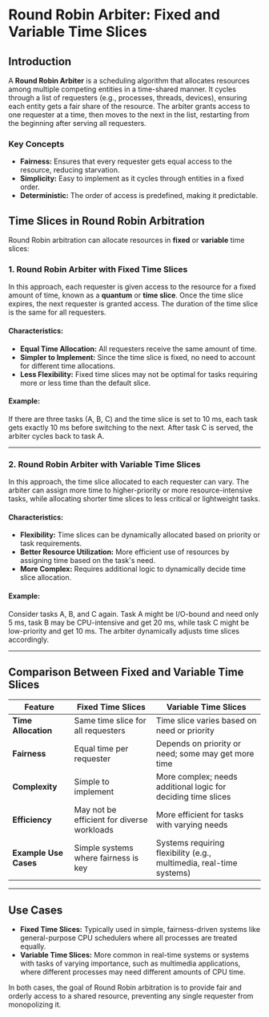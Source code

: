 # Round Robin Arbiter: Fixed and Variable Time Slices

## Introduction
A **Round Robin Arbiter** is a scheduling algorithm that allocates resources among multiple competing entities in a time-shared manner. It cycles through a list of requesters (e.g., processes, threads, devices), ensuring each entity gets a fair share of the resource. The arbiter grants access to one requester at a time, then moves to the next in the list, restarting from the beginning after serving all requesters.

### Key Concepts
- **Fairness:** Ensures that every requester gets equal access to the resource, reducing starvation.
- **Simplicity:** Easy to implement as it cycles through entities in a fixed order.
- **Deterministic:** The order of access is predefined, making it predictable.

## Time Slices in Round Robin Arbitration

Round Robin arbitration can allocate resources in **fixed** or **variable** time slices:

### 1. Round Robin Arbiter with Fixed Time Slices

In this approach, each requester is given access to the resource for a fixed amount of time, known as a **quantum** or **time slice**. Once the time slice expires, the next requester is granted access. The duration of the time slice is the same for all requesters.

#### Characteristics:
- **Equal Time Allocation:** All requesters receive the same amount of time.
- **Simpler to Implement:** Since the time slice is fixed, no need to account for different time allocations.
- **Less Flexibility:** Fixed time slices may not be optimal for tasks requiring more or less time than the default slice.

#### Example:
If there are three tasks (A, B, C) and the time slice is set to 10 ms, each task gets exactly 10 ms before switching to the next. After task C is served, the arbiter cycles back to task A.

---

### 2. Round Robin Arbiter with Variable Time Slices

In this approach, the time slice allocated to each requester can vary. The arbiter can assign more time to higher-priority or more resource-intensive tasks, while allocating shorter time slices to less critical or lightweight tasks.

#### Characteristics:
- **Flexibility:** Time slices can be dynamically allocated based on priority or task requirements.
- **Better Resource Utilization:** More efficient use of resources by assigning time based on the task's need.
- **More Complex:** Requires additional logic to dynamically decide time slice allocation.

#### Example:
Consider tasks A, B, and C again. Task A might be I/O-bound and need only 5 ms, task B may be CPU-intensive and get 20 ms, while task C might be low-priority and get 10 ms. The arbiter dynamically adjusts time slices accordingly.

---

## Comparison Between Fixed and Variable Time Slices

| Feature                     | Fixed Time Slices                          | Variable Time Slices                       |
|-----------------------------|--------------------------------------------|--------------------------------------------|
| **Time Allocation**          | Same time slice for all requesters         | Time slice varies based on need or priority|
| **Fairness**                 | Equal time per requester                   | Depends on priority or need; some may get more time |
| **Complexity**               | Simple to implement                        | More complex; needs additional logic for deciding time slices |
| **Efficiency**               | May not be efficient for diverse workloads | More efficient for tasks with varying needs|
| **Example Use Cases**        | Simple systems where fairness is key       | Systems requiring flexibility (e.g., multimedia, real-time systems)|

---

## Use Cases
- **Fixed Time Slices:** Typically used in simple, fairness-driven systems like general-purpose CPU schedulers where all processes are treated equally.
- **Variable Time Slices:** More common in real-time systems or systems with tasks of varying importance, such as multimedia applications, where different processes may need different amounts of CPU time.

In both cases, the goal of Round Robin arbitration is to provide fair and orderly access to a shared resource, preventing any single requester from monopolizing it.
